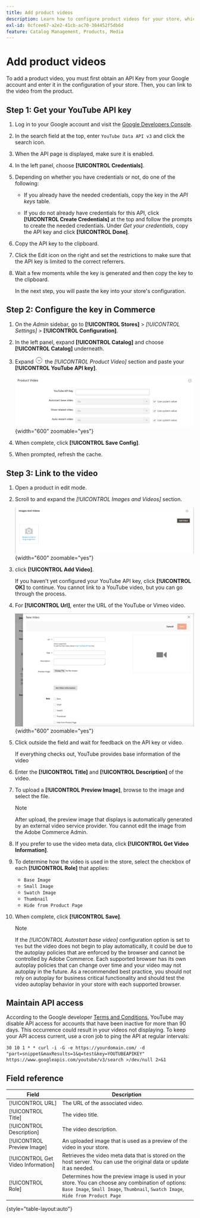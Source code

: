```yaml
---
title: Add product videos
description: Learn how to configure product videos for your store, which requires a YouTube data API key from a Google account, and add a video link for a product.
exl-id: 0cfcee67-a2e2-41cb-ac70-304452f5db6d
feature: Catalog Management, Products, Media
---
```

# Add product videos

To add a product video, you must first obtain an API Key from your Google account and enter it in the configuration of your store. Then, you can link to the video from the product.

## Step 1: Get your YouTube API key

1. Log in to your Google account and visit the [Google Developers Console][1].

1. In the search field at the top, enter `YouTube Data API v3` and click the search icon.

1. When the API page is displayed, make sure it is enabled.

1. In the left panel, choose **[!UICONTROL Credentials]**.

1. Depending on whether you have credentials or not, do one of the following:

   - If you already have the needed credentials, copy the key in the _API keys_ table.

   - If you do not already have credentials for this API, click **[!UICONTROL Create Credentials]**  at the top and follow the prompts to create the needed credentials. Under _Get your credentials_, copy the API key and click **[!UICONTROL Done]**.

1. Copy the API key to the clipboard.

1. Click the Edit icon on the right and set the restrictions to make sure that the API key is limited to the correct referrers.

1. Wait a few moments while the key is generated and then copy the key to the clipboard.

    In the next step, you will paste the key into your store's configuration.

## Step 2: Configure the key in Commerce

1. On the _Admin_ sidebar, go to **[!UICONTROL Stores]** > _[!UICONTROL Settings]_ > **[!UICONTROL Configuration]**.

1. In the left panel, expand **[!UICONTROL Catalog]** and choose **[!UICONTROL Catalog]** underneath.

1. Expand ![Expansion selector](../assets/icon-display-expand.png) the _[!UICONTROL Product Video]_ section and paste your **[!UICONTROL YouTube API key]**.

   ![Product Video configuration](../configuration-reference/catalog/assets/catalog-product-video.png){width="600" zoomable="yes"}

1. When complete, click **[!UICONTROL Save Config]**.

1. When prompted, refresh the cache.

## Step 3: Link to the video

1. Open a product in edit mode.

1. Scroll to and expand the _[!UICONTROL Images and Videos]_ section.

   ![Images and Videos](./assets/product-simple-images-videos.png){width="600" zoomable="yes"}

1. click **[!UICONTROL Add Video]**.

   If you haven't yet configured your YouTube API key, click **[!UICONTROL OK]** to continue. You cannot link to a YouTube video, but you can go through the process.

1. For **[!UICONTROL Url]**, enter the URL of the YouTube or Vimeo video.

   ![New video for product](./assets/product-video-add.png){width="600" zoomable="yes"}

1. Click outside the field and wait for feedback on the API key or video.

   If everything checks out, YouTube provides base information of the video

1. Enter the **[!UICONTROL Title]** and **[!UICONTROL Description]** of the video.

1. To upload a **[!UICONTROL Preview Image]**, browse to the image and select the file.

   >[!NOTE]
   >
   >After upload, the preview image that displays is automatically generated by an external video service provider. You cannot edit the image from the Adobe Commerce Admin.

1. If you prefer to use the video meta data, click **[!UICONTROL Get Video Information]**.

1. To determine how the video is used in the store, select the checkbox of each **[!UICONTROL Role]** that applies:

   - `Base Image`
   - `Small Image`
   - `Swatch Image`
   - `Thumbnail`
   - `Hide from Product Page`

1. When complete, click **[!UICONTROL Save]**.

   >[!NOTE]
   >
   >If the _[!UICONTROL Autostart base video]_ configuration option is set to `Yes` but the video does not begin to play automatically, it could be due to the autoplay policies that are enforced by the browser and cannot be controlled by Adobe Commerce. Each supported browser has its own autoplay policies that can change over time and your video may not autoplay in the future. As a recommended best practice, you should not rely on autoplay for business critical functionality and should test the video autoplay behavior in your store with each supported browser. 

## Maintain API access

According to the Google developer [Terms and Conditions], YouTube may disable API access for accounts that have been inactive for more than 90 days. This occurrence could result in your videos not displaying. To keep your API access current, use a cron job to ping the API at regular intervals:

```code
30 10 1 * * curl -i -G -e https://yourdomain.com/ -d "part=snippet&maxResults=1&q=test&key=YOUTUBEAPIKEY" https://www.googleapis.com/youtube/v3/search >/dev/null 2>&1
```

## Field reference

|Field|Description|
|--- |--- |
|[!UICONTROL URL]|The URL of the associated video.|
|[!UICONTROL Title]|The video title.|
|[!UICONTROL Description]|The video description.|
|[!UICONTROL Preview Image]|An uploaded image that is used as a preview of the video in your store.|
|[!UICONTROL Get Video Information]|Retrieves the video meta data that is stored on the host server. You can use the original data or update it as needed.|
|[!UICONTROL Role]|Determines how the preview image is used in your store. You can choose any combination of options: `Base Image`, `Small Image`, `Thumbnail`, `Swatch Image`, `Hide from Product Page`|

{style="table-layout:auto"}

[1]: https://console.developers.google.com/
[Terms and Conditions]: https://developers.google.com/youtube/terms/developer-policies#d.-accessing-youtube-api-services
